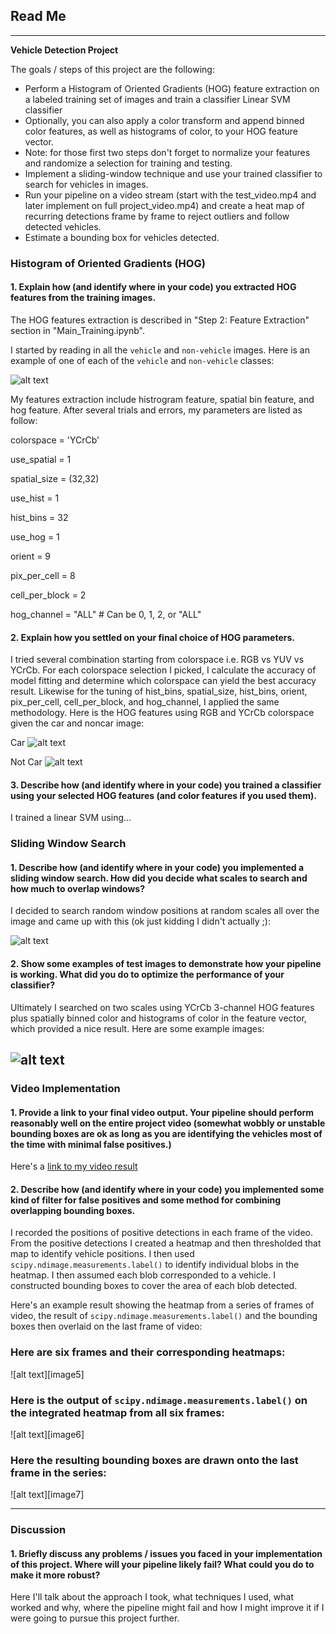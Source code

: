 ## Read Me
---

**Vehicle Detection Project**

The goals / steps of this project are the following:

* Perform a Histogram of Oriented Gradients (HOG) feature extraction on a labeled training set of images and train a classifier Linear SVM classifier
* Optionally, you can also apply a color transform and append binned color features, as well as histograms of color, to your HOG feature vector. 
* Note: for those first two steps don't forget to normalize your features and randomize a selection for training and testing.
* Implement a sliding-window technique and use your trained classifier to search for vehicles in images.
* Run your pipeline on a video stream (start with the test_video.mp4 and later implement on full project_video.mp4) and create a heat map of recurring detections frame by frame to reject outliers and follow detected vehicles.
* Estimate a bounding box for vehicles detected.

[//]: # (Image References)

[image1]: ./Pics/Example_Pics.png
[image2]: ./Pics/Cars.png
[image3]: ./Pics/Not_Cars.png
[image4]: ./Pics/Processed_Pics.png

[video1]: ./project_video_output.mp4



### Histogram of Oriented Gradients (HOG)

#### 1. Explain how (and identify where in your code) you extracted HOG features from the training images.

The HOG features extraction is described in "Step 2: Feature Extraction" section in "Main_Training.ipynb". 

I started by reading in all the `vehicle` and `non-vehicle` images.  Here is an example of one of each of the `vehicle` and `non-vehicle` classes:

![alt text][image1]

My features extraction include histrogram feature, spatial bin feature, and hog feature. After several trials and errors, my parameters are listed as follow:

colorspace = 'YCrCb'

use_spatial = 1

spatial_size = (32,32)

use_hist = 1

hist_bins = 32

use_hog = 1

orient = 9

pix_per_cell = 8

cell_per_block = 2

hog_channel = "ALL" # Can be 0, 1, 2, or "ALL"

#### 2. Explain how you settled on your final choice of HOG parameters.

I tried several combination starting from colorspace i.e. RGB vs YUV vs YCrCb. For each colorspace selection I picked, I calculate the accuracy of model fitting and determine which colorspace can yield the best accuracy result. Likewise for the tuning of hist_bins, spatial_size, hist_bins, orient, pix_per_cell, cell_per_block, and hog_channel, I applied the same methodology. Here is the HOG features using RGB and YCrCb colorspace given the car and noncar image:

Car
![alt text][image2]

Not Car
![alt text][image3]

#### 3. Describe how (and identify where in your code) you trained a classifier using your selected HOG features (and color features if you used them).

I trained a linear SVM using...

### Sliding Window Search

#### 1. Describe how (and identify where in your code) you implemented a sliding window search.  How did you decide what scales to search and how much to overlap windows?

I decided to search random window positions at random scales all over the image and came up with this (ok just kidding I didn't actually ;):

![alt text][image3]

#### 2. Show some examples of test images to demonstrate how your pipeline is working.  What did you do to optimize the performance of your classifier?

Ultimately I searched on two scales using YCrCb 3-channel HOG features plus spatially binned color and histograms of color in the feature vector, which provided a nice result.  Here are some example images:

![alt text][image4]
---

### Video Implementation

#### 1. Provide a link to your final video output.  Your pipeline should perform reasonably well on the entire project video (somewhat wobbly or unstable bounding boxes are ok as long as you are identifying the vehicles most of the time with minimal false positives.)
Here's a [link to my video result](./project_video.mp4)


#### 2. Describe how (and identify where in your code) you implemented some kind of filter for false positives and some method for combining overlapping bounding boxes.

I recorded the positions of positive detections in each frame of the video.  From the positive detections I created a heatmap and then thresholded that map to identify vehicle positions.  I then used `scipy.ndimage.measurements.label()` to identify individual blobs in the heatmap.  I then assumed each blob corresponded to a vehicle.  I constructed bounding boxes to cover the area of each blob detected.  

Here's an example result showing the heatmap from a series of frames of video, the result of `scipy.ndimage.measurements.label()` and the bounding boxes then overlaid on the last frame of video:

### Here are six frames and their corresponding heatmaps:

![alt text][image5]

### Here is the output of `scipy.ndimage.measurements.label()` on the integrated heatmap from all six frames:
![alt text][image6]

### Here the resulting bounding boxes are drawn onto the last frame in the series:
![alt text][image7]



---

### Discussion

#### 1. Briefly discuss any problems / issues you faced in your implementation of this project.  Where will your pipeline likely fail?  What could you do to make it more robust?

Here I'll talk about the approach I took, what techniques I used, what worked and why, where the pipeline might fail and how I might improve it if I were going to pursue this project further.  
